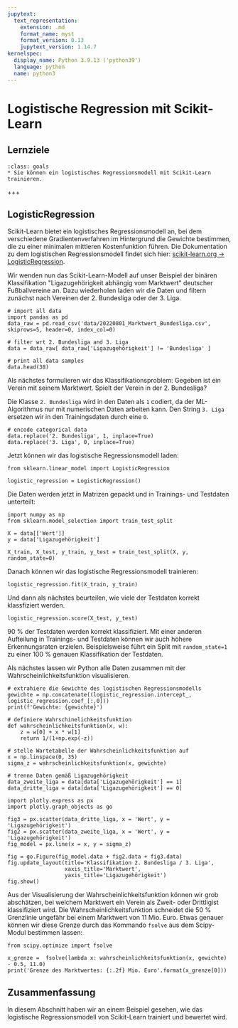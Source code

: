 ```yaml
---
jupytext:
  text_representation:
    extension: .md
    format_name: myst
    format_version: 0.13
    jupytext_version: 1.14.7
kernelspec:
  display_name: Python 3.9.13 ('python39')
  language: python
  name: python3
---
```


# Logistische Regression mit Scikit-Learn

## Lernziele

```{admonition} Lernziele
:class: goals
* Sie können ein logistisches Regressionsmodell mit Scikit-Learn trainieren.
```

+++

## LogisticRegression

Scikit-Learn bietet ein logistisches Regressionsmodell an, bei dem verschiedene
Gradientenverfahren im Hintergrund die Gewichte bestimmen, die zu einer
minimalen mittleren Kostenfunktion führen. Die Dokumentation zu dem logistischen
Regressionsmodell findet sich hier: [scikit-learn.org →
LogisticRegression](https://scikit-learn.org/stable/modules/generated/sklearn.linear_model.LogisticRegression.html). 

Wir wenden nun das Scikit-Learn-Modell auf unser Beispiel der binären
Klassifikation "Ligazugehörigkeit abhängig vom Marktwert" deutscher
Fußballvereine an. Dazu wiederholen laden wir die Daten und filtern zunächst
nach Vereinen der 2. Bundesliga oder der 3. Liga.

```{code-cell} ipython3
# import all data
import pandas as pd
data_raw = pd.read_csv('data/20220801_Marktwert_Bundesliga.csv', skiprows=5, header=0, index_col=0)

# filter wrt 2. Bundesliga and 3. Liga
data = data_raw[ data_raw['Ligazugehörigkeit'] != 'Bundesliga' ]

# print all data samples
data.head(38)
```

Als nächstes formulieren wir das Klassifikationsproblem: Gegeben ist ein Verein mit seinem Marktwert. Spielt der Verein in der 2. Bundesliga?

Die Klasse `2. Bundesliga` wird in den Daten als `1` codiert, da der ML-Algorithmus nur mit numerischen Daten arbeiten kann. Den String `3. Liga` ersetzen wir in den Trainingsdaten durch eine `0`. 

```{code-cell} ipython3
# encode categorical data
data.replace('2. Bundesliga', 1, inplace=True)
data.replace('3. Liga', 0, inplace=True)
```

Jetzt können wir das logistische Regressionsmodell laden:

```{code-cell} ipython3
from sklearn.linear_model import LogisticRegression

logistic_regression = LogisticRegression()
```

Die Daten werden jetzt in Matrizen gepackt und in Trainings- und Testdaten unterteilt:

```{code-cell} ipython3
import numpy as np
from sklearn.model_selection import train_test_split

X = data[['Wert']]
y = data['Ligazugehörigkeit']

X_train, X_test, y_train, y_test = train_test_split(X, y, random_state=0)
```

Danach können wir das logistische Regressionsmodell trainieren:

```{code-cell} ipython3
logistic_regression.fit(X_train, y_train)
```

Und dann als nächstes beurteilen, wie viele der Testdaten korrekt klassfiziert werden.

```{code-cell} ipython3
logistic_regression.score(X_test, y_test)
```

90 % der Testdaten werden korrekt klassifiziert. Mit einer anderen Aufteilung in
Trainings- und Testdaten können wir auch höhere Erkennungsraten erzielen.
Beispielsweise führt ein Split mit `random_state=1` zu einer 100 % genauen
Klassifikation der Testdaten.

Als nächstes lassen wir Python alle Daten zusammen mit der
Wahrscheinlichkeitsfunktion visualisieren.

```{code-cell} ipython3
# extrahiere die Gewichte des logistischen Regressionsmodells
gewichte = np.concatenate((logistic_regression.intercept_, logistic_regression.coef_[:,0]))
print(f'Gewichte: {gewichte}')

# definiere Wahrschinelichkeitsfunktion
def wahrscheinlichkeitsfunktion(x, w):
    z = w[0] + x * w[1]
    return 1/(1+np.exp(-z))

# stelle Wartetabelle der Wahrscheinlichkeitsfunktion auf
x = np.linspace(0, 35)
sigma_z = wahrscheinlichkeitsfunktion(x, gewichte)

# trenne Daten gemäß Ligazugehörigkeit
data_zweite_liga = data[data['Ligazugehörigkeit'] == 1]
data_dritte_liga = data[data['Ligazugehörigkeit'] == 0]
```

```{code-cell} ipython3
import plotly.express as px
import plotly.graph_objects as go

fig3 = px.scatter(data_dritte_liga, x = 'Wert', y = 'Ligazugehörigkeit')
fig2 = px.scatter(data_zweite_liga, x = 'Wert', y = 'Ligazugehörigkeit')
fig_model = px.line(x = x, y = sigma_z)

fig = go.Figure(fig_model.data + fig2.data + fig3.data)
fig.update_layout(title='Klassifikation 2. Bundesliga / 3. Liga',
                  xaxis_title='Marktwert',
                  yaxis_title='Ligazugehörigkeit')
fig.show()
```

Aus der Visualisierung der Wahrscheinlichkeitsfunktion können wir grob
abschätzen, bei welchem Marktwert ein Verein als Zweit- oder Drittligist
klassifiziert wird. Die Wahrscheinlichkeitsfunktion schneidet die 50 %
Grenzlinie ungefähr bei einem Marktwert von 11 Mio. Euro. Etwas genauer können
wir diese Grenze durch das Kommando `fsolve` aus dem Scipy-Modul bestimmen
lassen:

```{code-cell} ipython3
from scipy.optimize import fsolve

x_grenze =  fsolve(lambda x: wahrscheinlichkeitsfunktion(x, gewichte) - 0.5, 11.0)
print('Grenze des Marktwertes: {:.2f} Mio. Euro'.format(x_grenze[0]))
```

## Zusammenfassung

In diesem Abschnitt haben wir an einem Beispiel gesehen, wie das logistische
Regressionsmodell von Scikit-Learn trainiert und bewertet wird.
